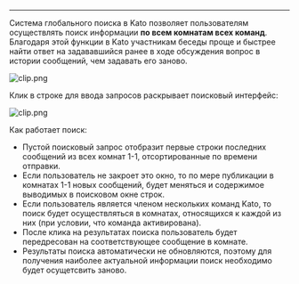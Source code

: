 ***

Система глобального поиска в Kato позволяет пользователям осуществлять поиск информации **по всем комнатам всех команд**. Благодаря этой функции в Kato участникам беседы проще и быстрее найти ответ на задававшийся ранее в ходе обсуждения вопрос в истории сообщений, чем задавать его заново. 

![clip.png](https://s3.amazonaws.com/kato-share/f6e89d68ef615d67df98980a235630ca7beef89e108f453be967249d11f79c4/clip.png)

Клик в строке для ввода запросов раскрывает поисковый интерфейс:

![clip.png](https://s3.amazonaws.com/kato-share/e4d9ec9b18fda966e2ac604e9e23bf8ddf76172891cd6b7657fb80761bc24d04/clip.png)

Как работает поиск:

 - Пустой поисковый запрос отобразит первые строки последних сообщений из всех комнат 1-1, отсортированные по времени отправки. 
 - Если пользователь не закроет это окно, то по мере публикации в комнатах 1-1 новых сообщений, будет меняться и содержимое выводимых в поисковом окне строк.
 - Если пользователь является членом нескольких команд Kato, то поиск будет осуществляться в комнатах, относящихся к каждой из них (при условии, что команда активирована).
 - После клика на результатах поиска пользователь будет передресован на соответствующее сообщение в комнате. 
 - Результаты поиска автоматически не обновляются, поэтому для получения наиболее актуальной информации поиск необходимо будет осущетсвить заново. 
